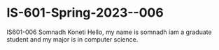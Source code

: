 # IS-601-Spring-2023--006
IS601-006
Somnadh Koneti
Hello, my name is somnadh iam a graduate student and my major is in computer science.
